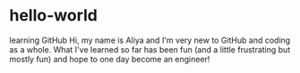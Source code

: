 # hello-world
learning GitHub
Hi, my name is Aliya and I'm very new to GitHub and coding as a whole. What I've learned so far has been fun (and a little frustrating but mostly fun) and hope to one day become an engineer!
